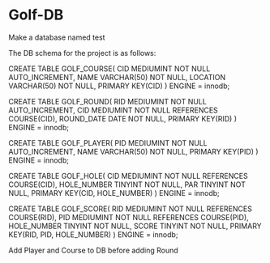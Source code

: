 # Golf-DB

Make a database named test

The DB schema for the project is as follows:

CREATE TABLE GOLF_COURSE(
    CID MEDIUMINT NOT NULL AUTO_INCREMENT,
    NAME VARCHAR(50) NOT NULL,
    LOCATION VARCHAR(50) NOT NULL,
    PRIMARY KEY(CID)
) ENGINE = innodb; 

CREATE TABLE GOLF_ROUND(
    RID MEDIUMINT NOT NULL AUTO_INCREMENT,
    CID MEDIUMINT NOT NULL REFERENCES COURSE(CID),
    ROUND_DATE DATE NOT NULL,
    PRIMARY KEY(RID)
) ENGINE = innodb; 

CREATE TABLE GOLF_PLAYER(
    PID MEDIUMINT NOT NULL AUTO_INCREMENT,
    NAME VARCHAR(50) NOT NULL,
    PRIMARY KEY(PID)
) ENGINE = innodb; 

CREATE TABLE GOLF_HOLE(
    CID MEDIUMINT NOT NULL REFERENCES COURSE(CID),
    HOLE_NUMBER TINYINT NOT NULL,
    PAR TINYINT NOT NULL,
    PRIMARY KEY(CID, HOLE_NUMBER)
) ENGINE = innodb; 

CREATE TABLE GOLF_SCORE(
    RID MEDIUMINT NOT NULL REFERENCES COURSE(RID),
    PID MEDIUMINT NOT NULL REFERENCES COURSE(PID),
    HOLE_NUMBER TINYINT NOT NULL,
    SCORE TINYINT NOT NULL,
    PRIMARY KEY(RID, PID, HOLE_NUMBER)
) ENGINE = innodb;

Add Player and Course to DB before adding Round
